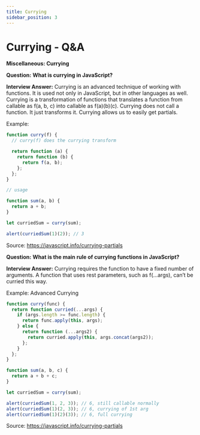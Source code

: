 ```yaml
---
title: Currying
sidebar_position: 3
---
```


# Currying - Q&A

**Miscellaneous: Currying**

**Question:** **What is currying in JavaScript?**

**Interview Answer:** Currying is an advanced technique of working with functions. It is used not only in JavaScript, but in other languages as well. Currying is a transformation of functions that translates a function from callable as f(a, b, c) into callable as f(a)(b)(c). Currying does not call a function. It just transforms it. Currying allows us to easily get partials.

Example:

```js
function curry(f) {
  // curry(f) does the currying transform

  return function (a) {
    return function (b) {
      return f(a, b);
    };
  };
}

// usage

function sum(a, b) {
  return a + b;
}

let curriedSum = curry(sum);

alert(curriedSum(1)(2)); // 3
```

Source: <https://javascript.info/currying-partials>

**Question:** **What is the main rule of currying functions in JavaScript?**

**Interview Answer:** Currying requires the function to have a fixed number of arguments. A function that uses rest parameters, such as f(...args), can’t be curried this way.

Example: Advanced Currying

```js
function curry(func) {
  return function curried(...args) {
    if (args.length >= func.length) {
      return func.apply(this, args);
    } else {
      return function (...args2) {
        return curried.apply(this, args.concat(args2));
      };
    }
  };
}

function sum(a, b, c) {
  return a + b + c;
}

let curriedSum = curry(sum);

alert(curriedSum(1, 2, 3)); // 6, still callable normally
alert(curriedSum(1)(2, 3)); // 6, currying of 1st arg
alert(curriedSum(1)(2)(3)); // 6, full currying
```

Source: <https://javascript.info/currying-partials>
